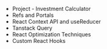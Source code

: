 
- Project - Investment Calculator
- Refs and Portals
- React Context API and useReducer
- Tanstack Query
- React Optimization Techniques
- Custom React Hooks
